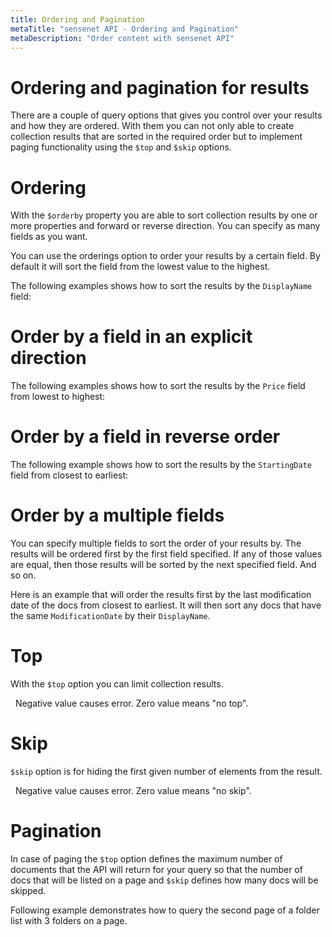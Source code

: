 ```yaml
---
title: Ordering and Pagination
metaTitle: "sensenet API - Ordering and Pagination"
metaDescription: "Order content with sensenet API"
---
```


# Ordering and pagination for results

There are a couple of query options that gives you control over your results and how they are ordered. With them you can not only able to create collection results that are sorted in the required order but to implement paging functionality using the `$top` and `$skip` options.

# Ordering

With the `$orderby` property you are able to sort collection results by one or more properties and forward or reverse direction. You can specify as many fields as you want.

You can use the orderings option to order your results by a certain field. By default it will sort the field from the lowest value to the highest.

The following examples shows how to sort the results by the `DisplayName` field:

<tab category="basic-concepts" article="ordering-paging" example="orderByOneProperty" />

# Order by a field in an explicit direction

The following examples shows how to sort the results by the `Price` field from lowest to highest:

<tab category="basic-concepts" article="ordering-paging" example="orderExplicitDirection" />

# Order by a field in reverse order

The following example shows how to sort the results by the `StartingDate` field from closest to earliest:

<tab category="basic-concepts" article="ordering-paging" example="reverseOrder" />

# Order by a multiple fields

You can specify multiple fields to sort the order of your results by. The results will be ordered first by the first field specified. If any of those values are equal, then those results will be sorted by the next specified field. And so on.

Here is an example that will order the results first by the last modification date of the docs from closest to earliest. It will then sort any docs that have the same `ModificationDate` by their `DisplayName`.

<tab category="basic-concepts" article="ordering-paging" example="orderByMultipleFields" />

# Top

With the `$top` option you can limit collection results.

<tab category="basic-concepts" article="ordering-paging" example="top" />
&nbsp;
<note>Negative value causes error. Zero value means "no top".</note>

# Skip

`$skip` option is for hiding the first given number of elements from the result.

<tab category="basic-concepts" article="ordering-paging" example="skip" />
&nbsp;
<note>Negative value causes error. Zero value means "no skip".</note>

# Pagination

In case of paging the `$top` option defines the maximum number of documents that the API will return for your query so that the number of docs that will be listed on a page and `$skip` defines how many docs will be skipped.

Following example demonstrates how to query the second page of a folder list with 3 folders on a page.

<tab category="basic-concepts" article="ordering-paging" example="paging" />
